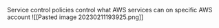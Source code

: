 
Service control policies control what AWS services can on specific AWS account
![[Pasted image 20230211193925.png]]
